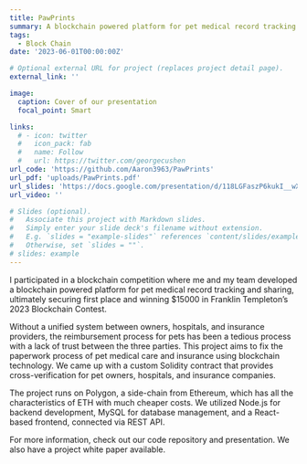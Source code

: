```yaml
---
title: PawPrints
summary: A blockchain powered platform for pet medical record tracking and sharing, ultimately securing first place and winning $15000 in Franklin Templeton’s 2023 Blockchain Contest.
tags:
  - Block Chain
date: '2023-06-01T00:00:00Z'

# Optional external URL for project (replaces project detail page).
external_link: ''

image:
  caption: Cover of our presentation
  focal_point: Smart

links:
  # - icon: twitter
  #   icon_pack: fab
  #   name: Follow
  #   url: https://twitter.com/georgecushen
url_code: 'https://github.com/Aaron3963/PawPrints'
url_pdf: 'uploads/PawPrints.pdf'
url_slides: 'https://docs.google.com/presentation/d/118LGFaszP6kukI__wXZHIxbJkW0p849pXG6Tow9E720/edit?usp=sharing'
url_video: ''

# Slides (optional).
#   Associate this project with Markdown slides.
#   Simply enter your slide deck's filename without extension.
#   E.g. `slides = "example-slides"` references `content/slides/example-slides.md`.
#   Otherwise, set `slides = ""`.
# slides: example
---
```


 I participated in a blockchain competition where me and my team developed a blockchain powered platform for pet medical record tracking and sharing, ultimately securing first place and winning $15000 in Franklin Templeton’s 2023 Blockchain Contest. 
 
 Without a unified system between owners, hospitals, and insurance providers, the reimbursement process for pets has been a tedious process with a lack of trust between the three parties. This project aims to fix the paperwork process of pet medical care and insurance using blockchain technology. We came up with a custom Solidity contract that provides cross-verification for pet owners, hospitals, and insurance companies. 
 
 The project runs on Polygon, a side-chain from Ethereum, which has all the characteristics of ETH with much cheaper costs. We utilized Node.js for backend development, MySQL for database management, and a React-based frontend, connected via REST API.

 For more information, check out our code repository and presentation. We also have a project white paper available.